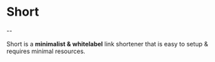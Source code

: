 # Short

--

Short is a **minimalist & whitelabel** link shortener that is easy to setup & requires minimal resources. 

